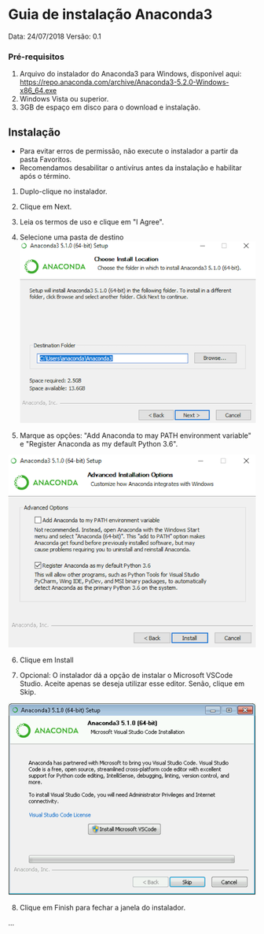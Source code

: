 # Guia de instalação Anaconda3
Data: 24/07/2018
Versão: 0.1



### Pré-requisitos

1. Arquivo do instalador do Anaconda3 para Windows, disponível aqui:
https://repo.anaconda.com/archive/Anaconda3-5.2.0-Windows-x86_64.exe
2. Windows Vista ou superior.
3. 3GB de espaço em disco para o download e instalação.

## Instalação

* Para evitar erros de permissão, não execute o instalador a partir da pasta Favoritos.
* Recomendamos desabilitar o antivírus antes da instalação e habilitar após o término.

1. Duplo-clique no instalador.
2. Clique em Next.
3. Leia os termos de uso e clique em "I Agree".
4. Selecione uma pasta de destino
![instalacao1](images/anaconda_install-win-destination.png)

5. Marque as opções: "Add Anaconda to may PATH environment variable" e "Register Anaconda as my default Python 3.6". 

![instalacao2](images/anaconda_install-win-path.png)

6. Clique em Install

7. Opcional: O instalador dá a opção de instalar o Microsoft VSCode Studio. Aceite apenas se deseja utilizar esse editor. Senão, clique em Skip.

![vscode](images/anaconda_vscode-install.png)

8. Clique em Finish para fechar a janela do instalador.


...




